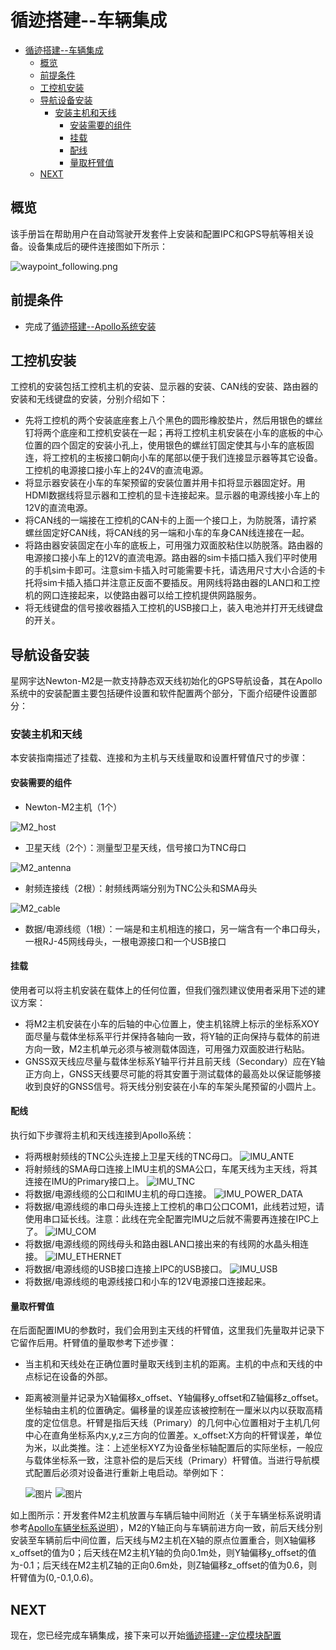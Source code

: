 # 循迹搭建--车辆集成
- [循迹搭建--车辆集成](#循迹搭建--车辆集成)
  - [概览](#概览)
  - [前提条件](#前提条件)
  - [工控机安装](#工控机安装)
  - [导航设备安装](#导航设备安装)
    - [安装主机和天线](#安装主机和天线)
      - [安装需要的组件](#安装需要的组件)
      - [挂载](#挂载)
      - [配线](#配线)
      - [量取杆臂值](#量取杆臂值)
  - [NEXT](#next)

## 概览

该手册旨在帮助用户在自动驾驶开发套件上安装和配置IPC和GPS导航等相关设备。设备集成后的硬件连接图如下所示：

![waypoint_following.png](images/waypoint_following.png)


## 前提条件

 - 完成了[循迹搭建--Apollo系统安装](apollo_installation_cn.md)

## 工控机安装

工控机的安装包括工控机主机的安装、显示器的安装、CAN线的安装、路由器的安装和无线键盘的安装，分别介绍如下：

- 先将工控机的两个安装底座套上八个黑色的圆形橡胶垫片，然后用银色的螺丝钉将两个底座和工控机安装在一起；再将工控机主机安装在小车的底板的中心位置的四个固定的安装小孔上，使用银色的螺丝钉固定使其与小车的底板固连，将工控机的主板接口朝向小车的尾部以便于我们连接显示器等其它设备。工控机的电源接口接小车上的24V的直流电源。
- 将显示器安装在小车的车架预留的安装位置并用卡扣将显示器固定好。用HDMI数据线将显示器和工控机的显卡连接起来。显示器的电源线接小车上的12V的直流电源。
- 将CAN线的一端接在工控机的CAN卡的上面一个接口上，为防脱落，请拧紧螺丝固定好CAN线，将CAN线的另一端和小车的车身CAN线连接在一起。
- 将路由器安装固定在小车的底板上，可用强力双面胶粘住以防脱落。路由器的电源接口接小车上的12V的直流电源。路由器的sim卡插口插入我们平时使用的手机sim卡即可。注意sim卡插入时可能需要卡托，请选用尺寸大小合适的卡托将sim卡插入插口并注意正反面不要插反。用网线将路由器的LAN口和工控机的网口连接起来，以使路由器可以给工控机提供网路服务。
- 将无线键盘的信号接收器插入工控机的USB接口上，装入电池并打开无线键盘的开关。

## 导航设备安装

星网宇达Newton-M2是一款支持静态双天线初始化的GPS导航设备，其在Apollo系统中的安装配置主要包括硬件设置和软件配置两个部分，下面介绍硬件设置部分：

### 安装主机和天线
本安装指南描述了挂载、连接和为主机与天线量取和设置杆臂值尺寸的步骤：

#### 安装需要的组件

- Newton-M2主机（1个）

![M2_host](images/gps_host.png)

- 卫星天线（2个）：测量型卫星天线，信号接口为TNC母口

![M2_antenna](images/gps_antenna.png)

- 射频连接线（2根）：射频线两端分别为TNC公头和SMA母头

![M2_cable](images/gps_cable.png)

- 数据/电源线缆（1根）：一端是和主机相连的接口，另一端含有一个串口母头，一根RJ-45网线母头，一根电源接口和一个USB接口

#### 挂载
使用者可以将主机安装在载体上的任何位置，但我们强烈建议使用者采用下述的建议方案：

- 将M2主机安装在小车的后轴的中心位置上，使主机铭牌上标示的坐标系XOY面尽量与载体坐标系平行并保持各轴向一致，将Y轴的正向保持与载体的前进方向一致，M2主机单元必须与被测载体固连，可用强力双面胶进行粘贴。
- GNSS双天线应尽量与载体坐标系Y轴平行并且前天线（Secondary）应在Y轴正方向上，GNSS天线要尽可能的将其安置于测试载体的最高处以保证能够接收到良好的GNSS信号。将天线分别安装在小车的车架头尾预留的小圆片上。

#### 配线
执行如下步骤将主机和天线连接到Apollo系统：

- 将两根射频线的TNC公头连接上卫星天线的TNC母口。
![IMU_ANTE](images/imu_ante.png)
- 将射频线的SMA母口连接上IMU主机的SMA公口，车尾天线为主天线，将其连接在IMU的Primary接口上。
![IMU_TNC](images/imu_tnc.png)
- 将数据/电源线缆的公口和IMU主机的母口连接。
![IMU_POWER_DATA](images/imu_power_data.jpg)
- 将数据/电源线缆的串口母头连接上工控机的串口公口COM1，此线若过短，请使用串口延长线。注意：此线在完全配置完IMU之后就不需要再连接在IPC上了。
![IMU_COM](images/imu_com.jpg)
- 将数据/电源线缆的网线母头和路由器LAN口接出来的有线网的水晶头相连接。
![IMU_ETHERNET](images/imu_ethernet.jpg)
- 将数据/电源线缆的USB接口连接上IPC的USB接口。
![IMU_USB](images/imu_usb.png)
- 将数据/电源线缆的电源线接口和小车的12V电源接口连接起来。

#### 量取杆臂值

在后面配置IMU的参数时，我们会用到主天线的杆臂值，这里我们先量取并记录下它留作后用。杆臂值的量取参考下述步骤：

- 当主机和天线处在正确位置时量取天线到主机的距离。主机的中点和天线的中点标记在设备的外部。
- 距离被测量并记录为X轴偏移x_offset、Y轴偏移y_offset和Z轴偏移z_offset。坐标轴由主机的位置确定。偏移量的误差应该被控制在一厘米以内以获取高精度的定位信息。杆臂是指后天线（Primary）的几何中心位置相对于主机几何中心在直角坐标系内x,y,z三方向的位置差。x_offset:X方向的杆臂误差，单位为米，以此类推。注：上述坐标XYZ为设备坐标轴配置后的实际坐标，一般应与载体坐标系一致，注意补偿的是后天线（Primary）杆臂值。当进行导航模式配置后必须对设备进行重新上电启动。举例如下：

    ![图片](images/gps_vehicle_map1.png)
    ![图片](images/gps_vehicle_map2.png)

如上图所示：开发套件M2主机放置与车辆后轴中间附近（关于车辆坐标系说明请参考[Apollo车辆坐标系说明](../../coordination_cn.md)），M2的Y轴正向与车辆前进方向一致，前后天线分别安装至车辆前后中间位置，后天线与M2主机在X轴的原点位置重合，则X轴偏移x_offset的值为0；后天线在M2主机Y轴的负向0.1m处，则Y轴偏移y_offset的值为-0.1；后天线在M2主机Z轴的正向0.6m处，则Z轴偏移z_offset的值为0.6，则杆臂值为(0,-0.1,0.6)。

## NEXT
现在，您已经完成车辆集成，接下来可以开始[循迹搭建--定位模块配置](Localization_Configuration_cn.md)
